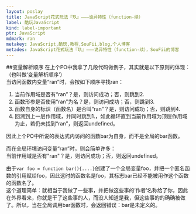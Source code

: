 ```yaml
---
layout: poslay
title: JavaScript花式玩法『玖』———诡异特性（function-续）
label: 酷玩JavaScript
kind: label-important
ptr: JavaScript
mdmark: ran
metakey: JavaScript,酷玩,教程,SouFii,blog,个人博客
metades: JavaScript花式玩法『玖』———诡异特性（function-续），SouFii的博客
---
```


##变量解析顺序
在上个PO中我拿了几段代码做例子，其实就是以下原则的体现：（也叫做‘变量解析顺序’）  
当访问函数内变量“ran”时，会按如下顺序寻找ran：

1. 当前作用域是否有“ran”？是，则访问成功；否，则跳到2.
2. 函数形参是否使用“ran”为名？是，则访问成功；否，则跳到3.
3. 函数自身的标识（函数名）是否叫“ran”？是，则访问成功；否，则跳到4.
4. 回溯到上一层作用域，并同时跳到1.，如此循环直到当前作用域为顶层作用域为止，若仍未找到“ran”，则返回undefined。

因此上个PO中所说的表达式内访问的函数bar为自身，而不是全局的bar函数。

而在全局环境访问变量“ran”时，则会简单许多：  
当前作用域是否有"ran"？是，则访问成功；否，则返回undefined。

由于`var foo = function bar(){....}`创建了一个全局变量foo，并把一个匿名函数的引用赋给foo，因此这时的函数名是foo，其标志bar已经不能被用作这个函数的函数名了。  
这个道理简单：就相当于我做了一些事，并把做这些事的‘作者’名称给了你，因此在外界看来，你就是干了这些事的人，而没人知道是我，但这些事的的确确被做了。所以，当在全局调用bar函数时，会返回错误：bar是未定义的。
